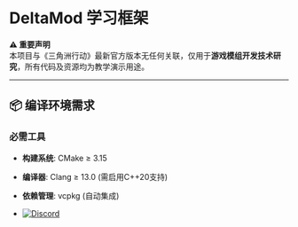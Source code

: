 # DeltaMod 学习框架 

**⚠️ 重要声明**  
本项目与《三角洲行动》最新官方版本无任何关联，仅用于**游戏模组开发技术研究**，所有代码及资源均为教学演示用途。

---

## 📦 编译环境需求

### 必需工具
- **构建系统**: CMake ≥ 3.15
- **编译器**: Clang ≥ 13.0 (需启用C++20支持)
- **依赖管理**: vcpkg (自动集成)

- [![Discord](https://img.shields.io/badge/Discord-%235865F2.svg?logo=discord&logoColor=white)](逗你玩并没有)
